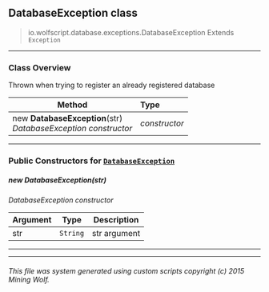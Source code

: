## DatabaseException __class__

>io.wolfscript.database.exceptions.DatabaseException
>Extends `Exception`

---

### Class Overview

Thrown when trying to register an already registered database

Method | Type   
--- | :--- 
new __DatabaseException__(str) <br> _DatabaseException constructor_ | _constructor_



---

### Public Constructors for [`DatabaseException`](DatabaseException.md)

##### <a id='databaseexception'></a>new __DatabaseException__(str) 

_DatabaseException constructor_

Argument | Type | Description  
--- | --- | --- 
str | `String` | str argument

---
---


###### This file was system generated using custom scripts copyright (c) 2015 Mining Wolf.
	

